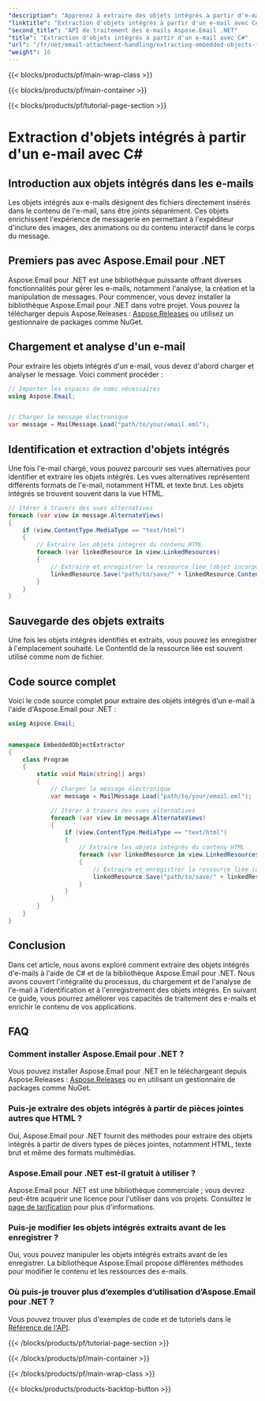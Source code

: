 ```yaml
---
"description": "Apprenez à extraire des objets intégrés à partir d'e-mails avec C# et Aspose.Email pour .NET. Guide étape par étape avec exemples de code."
"linktitle": "Extraction d'objets intégrés à partir d'un e-mail avec C#"
"second_title": "API de traitement des e-mails Aspose.Email .NET"
"title": "Extraction d'objets intégrés à partir d'un e-mail avec C#"
"url": "/fr/net/email-attachment-handling/extracting-embedded-objects-from-email-with-csharp/"
"weight": 16
---
```


{{< blocks/products/pf/main-wrap-class >}}

{{< blocks/products/pf/main-container >}}

{{< blocks/products/pf/tutorial-page-section >}}

# Extraction d'objets intégrés à partir d'un e-mail avec C#


## Introduction aux objets intégrés dans les e-mails

Les objets intégrés aux e-mails désignent des fichiers directement insérés dans le contenu de l'e-mail, sans être joints séparément. Ces objets enrichissent l'expérience de messagerie en permettant à l'expéditeur d'inclure des images, des animations ou du contenu interactif dans le corps du message.

## Premiers pas avec Aspose.Email pour .NET

Aspose.Email pour .NET est une bibliothèque puissante offrant diverses fonctionnalités pour gérer les e-mails, notamment l'analyse, la création et la manipulation de messages. Pour commencer, vous devez installer la bibliothèque Aspose.Email pour .NET dans votre projet. Vous pouvez la télécharger depuis Aspose.Releases : [Aspose.Releases](https://releases.aspose.com/email/net/) ou utilisez un gestionnaire de packages comme NuGet.

## Chargement et analyse d'un e-mail

Pour extraire les objets intégrés d'un e-mail, vous devez d'abord charger et analyser le message. Voici comment procéder :

```csharp
// Importer les espaces de noms nécessaires
using Aspose.Email;


// Charger le message électronique
var message = MailMessage.Load("path/to/your/email.eml");
```

## Identification et extraction d'objets intégrés

Une fois l'e-mail chargé, vous pouvez parcourir ses vues alternatives pour identifier et extraire les objets intégrés. Les vues alternatives représentent différents formats de l'e-mail, notamment HTML et texte brut. Les objets intégrés se trouvent souvent dans la vue HTML.

```csharp
// Itérer à travers des vues alternatives
foreach (var view in message.AlternateViews)
{
    if (view.ContentType.MediaType == "text/html")
    {
        // Extraire les objets intégrés du contenu HTML
        foreach (var linkedResource in view.LinkedResources)
        {
            // Extraire et enregistrer la ressource liée (objet incorporé)
            linkedResource.Save("path/to/save/" + linkedResource.ContentId);
        }
    }
}
```

## Sauvegarde des objets extraits

Une fois les objets intégrés identifiés et extraits, vous pouvez les enregistrer à l'emplacement souhaité. Le ContentId de la ressource liée est souvent utilisé comme nom de fichier.

## Code source complet

Voici le code source complet pour extraire des objets intégrés d'un e-mail à l'aide d'Aspose.Email pour .NET :

```csharp
using Aspose.Email;


namespace EmbeddedObjectExtractor
{
    class Program
    {
        static void Main(string[] args)
        {
            // Charger le message électronique
            var message = MailMessage.Load("path/to/your/email.eml");

            // Itérer à travers des vues alternatives
            foreach (var view in message.AlternateViews)
            {
                if (view.ContentType.MediaType == "text/html")
                {
                    // Extraire les objets intégrés du contenu HTML
                    foreach (var linkedResource in view.LinkedResources)
                    {
                        // Extraire et enregistrer la ressource liée (objet incorporé)
                        linkedResource.Save("path/to/save/" + linkedResource.ContentId);
                    }
                }
            }
        }
    }
}
```

## Conclusion

Dans cet article, nous avons exploré comment extraire des objets intégrés d'e-mails à l'aide de C# et de la bibliothèque Aspose.Email pour .NET. Nous avons couvert l'intégralité du processus, du chargement et de l'analyse de l'e-mail à l'identification et à l'enregistrement des objets intégrés. En suivant ce guide, vous pourrez améliorer vos capacités de traitement des e-mails et enrichir le contenu de vos applications.

## FAQ

### Comment installer Aspose.Email pour .NET ?

Vous pouvez installer Aspose.Email pour .NET en le téléchargeant depuis Aspose.Releases : [Aspose.Releases](https://releases.aspose.com/email/net/) ou en utilisant un gestionnaire de packages comme NuGet. 

### Puis-je extraire des objets intégrés à partir de pièces jointes autres que HTML ?

Oui, Aspose.Email pour .NET fournit des méthodes pour extraire des objets intégrés à partir de divers types de pièces jointes, notamment HTML, texte brut et même des formats multimédias.

### Aspose.Email pour .NET est-il gratuit à utiliser ?

Aspose.Email pour .NET est une bibliothèque commerciale ; vous devrez peut-être acquérir une licence pour l'utiliser dans vos projets. Consultez le [page de tarification](https://purchase.aspose.com/pricing/email/net) pour plus d'informations.

### Puis-je modifier les objets intégrés extraits avant de les enregistrer ?

Oui, vous pouvez manipuler les objets intégrés extraits avant de les enregistrer. La bibliothèque Aspose.Email propose différentes méthodes pour modifier le contenu et les ressources des e-mails.

### Où puis-je trouver plus d’exemples d’utilisation d’Aspose.Email pour .NET ?

Vous pouvez trouver plus d'exemples de code et de tutoriels dans le [Référence de l'API](https://reference.aspose.com/email/net/). 

{{< /blocks/products/pf/tutorial-page-section >}}

{{< /blocks/products/pf/main-container >}}

{{< /blocks/products/pf/main-wrap-class >}}

{{< blocks/products/products-backtop-button >}}